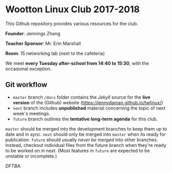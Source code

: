 # Wootton Linux Club 2017-2018

This Github repository provides various resources for the club.

**Founder**: Jennings Zhang

**Teacher Sponsor**: Mr. Erin Marshall

**Room**: 15 networking lab (next to the cafeteria)

We meet **every Tuesday after-school from 14:40 to 15:30**, with the occasional exception. 

## Git workflow

- `master` branch `/docs` folder contains the *Jekyll* source for the **live version** of the (Github) website (https://jennydaman.github.io/twlinux/)
- `next` branch includes **unpublished** material concerning the topic of next week's meetings.
- `future` branch outlines the **tentative long-term agenda** for this club.

`master` should be merged into the development branches to keep them up to date and in sync. `next` should only be merged into `master` when its ready for publication. `future` should usually *never be merged* into other branches. Instead, checkout individual files from the future branch when they're ready to be worked on in next. (Most features in `future` are expected to be unstable or incomplete.)

*DFTBA.*
